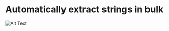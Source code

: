 # Automatically extract strings in bulk
![Alt Text](https://media.giphy.com/media/vFKqnCdLPNOKc/giphy.gif)